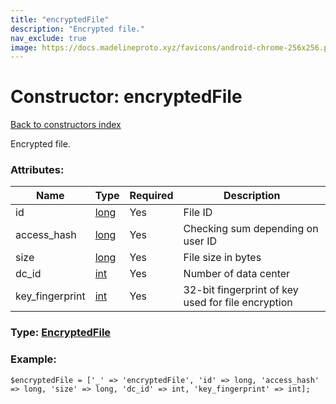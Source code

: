 ```yaml
---
title: "encryptedFile"
description: "Encrypted file."
nav_exclude: true
image: https://docs.madelineproto.xyz/favicons/android-chrome-256x256.png
---
```

# Constructor: encryptedFile  
[Back to constructors index](/API_docs/constructors/index.html)



Encrypted file.

### Attributes:

| Name     |    Type       | Required | Description |
|----------|---------------|----------|-------------|
|id|[long](/API_docs/types/long.html) | Yes|File ID|
|access\_hash|[long](/API_docs/types/long.html) | Yes|Checking sum depending on user ID|
|size|[long](/API_docs/types/long.html) | Yes|File size in bytes|
|dc\_id|[int](/API_docs/types/int.html) | Yes|Number of data center|
|key\_fingerprint|[int](/API_docs/types/int.html) | Yes|32-bit fingerprint of key used for file encryption|



### Type: [EncryptedFile](/API_docs/types/EncryptedFile.html)


### Example:

```
$encryptedFile = ['_' => 'encryptedFile', 'id' => long, 'access_hash' => long, 'size' => long, 'dc_id' => int, 'key_fingerprint' => int];
```  
